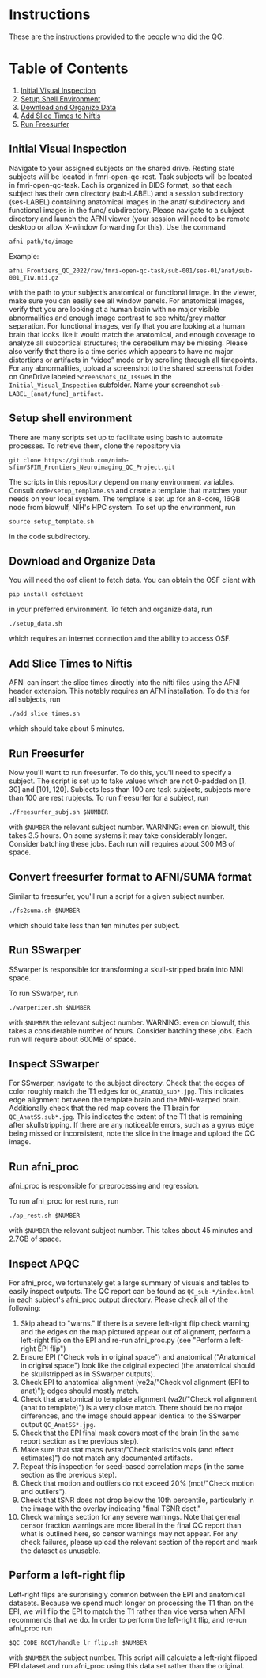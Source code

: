 # Instructions

These are the instructions provided to the people who did the QC.

# Table of Contents

1. [Initial Visual Inspection](#initial-visual-inspection)
2. [Setup Shell Environment](#setup-shell-environment)
3. [Download and Organize Data](#download-and-organize-data)
4. [Add Slice Times to Niftis](#add-slice-times-to-niftis)
5. [Run Freesurfer](#run-freesurfer)

## Initial Visual Inspection

Navigate to your assigned subjects on the shared drive.
Resting state subjects will be located in fmri-open-qc-rest.
Task subjects will be located in fmri-open-qc-task.
Each is organized in BIDS format, so that each subject has their own directory (sub-LABEL) and a session subdirectory (ses-LABEL) containing anatomical images in the anat/ subdirectory and functional images in the func/ subdirectory.
Please navigate to a subject directory and launch the AFNI viewer (your session will need to be remote desktop or allow X-window forwarding for this).
Use the command

```
afni path/to/image
```
 
Example:
```
afni Frontiers_QC_2022/raw/fmri-open-qc-task/sub-001/ses-01/anat/sub-001_T1w.nii.gz
```
 
with the path to your subject’s anatomical or functional image.
In the viewer, make sure you can easily see all window panels.
For anatomical images, verify that you are looking at a human brain with no major visible abnormalities and enough image contrast to see white/grey matter separation.
For functional images, verify that you are looking at a human brain that looks like it would match the anatomical, and enough coverage to analyze all subcortical structures; the cerebellum may be missing.
Please also verify that there is a time series which appears to have no major distortions or artifacts in “video” mode or by scrolling through all timepoints.
For any abnormalities, upload a screenshot to the shared screenshot folder on OneDrive labeled `Screenshots_QA_Issues` in the `Initial_Visual_Inspection` subfolder.
Name your screenshot `sub-LABEL_[anat/func]_artifact`.

## Setup shell environment

There are many scripts set up to facilitate using bash to automate processes.
To retrieve them, clone the repository via

```
git clone https://github.com/nimh-sfim/SFIM_Frontiers_Neuroimaging_QC_Project.git
```

The scripts in this repository depend on many environment variables.
Consult `code/setup_template.sh` and create a template that matches your needs on your local system.
The template is set up for an 8-core, 16GB node from biowulf, NIH's HPC system.
To set up the environment, run

```
source setup_template.sh
```
in the code subdirectory.

## Download and Organize Data

You will need the osf client to fetch data.
You can obtain the OSF client with

```
pip install osfclient
```

in your preferred environment.
To fetch and organize data, run

```
./setup_data.sh
```

which requires an internet connection and the ability to access OSF.


## Add Slice Times to Niftis

AFNI can insert the slice times directly into the nifti files using the AFNI header extension.
This notably requires an AFNI installation.
To do this for all subjects, run

```
./add_slice_times.sh
```

which should take about 5 minutes.

## Run Freesurfer

Now you'll want to run freesurfer.
To do this, you'll need to specify a subject.
The script is set up to take values which are not 0-padded on [1, 30] and [101, 120].
Subjects less than 100 are task subjects, subjects more than 100 are rest rubjects.
To run freesurfer for a subject, run

```
./freesurfer_subj.sh $NUMBER
```

with `$NUMBER` the relevant subject number.
WARNING: even on biowulf, this takes 3.5 hours.
On some systems it may take considerably longer.
Consider batching these jobs.
Each run will requires about 300 MB of space.

## Convert freesurfer format to AFNI/SUMA format

Similar to freesurfer, you'll run a script for a given subject number.

```
./fs2suma.sh $NUMBER
```

which should take less than ten minutes per subject.

## Run SSwarper

SSwarper is responsible for transforming a skull-stripped brain into MNI space.

To run SSwarper, run

```
./warperizer.sh $NUMBER
```

with `$NUMBER` the relevant subject number.
WARNING: even on biowulf, this takes a considerable number of hours.
Consider batching these jobs.
Each run will require about 600MB of space.

## Inspect SSwarper

For SSwarper, navigate to the subject directory.
Check that the edges of color roughly match the T1 edges for `QC_AnatQQ_sub*.jpg`.
This indicates edge alignment between the template brain and the MNI-warped brain.
Additionally check that the red map covers the T1 brain for `QC_AnatSS.sub*.jpg`.
This indicates the extent of the T1 that is remaining after skullstripping.
If there are any noticeable errors, such as a gyrus edge being missed or inconsistent, note the slice in the image and upload the QC image.

## Run afni_proc

afni_proc is responsible for preprocessing and regression.

To run afni_proc for rest runs, run

```
./ap_rest.sh $NUMBER
```

with `$NUMBER` the relevant subject number.
This takes about 45 minutes and 2.7GB of space.

## Inspect APQC

For afni_proc, we fortunately get a large summary of visuals and tables to easily inspect outputs.
The QC report can be found as `QC_sub-*/index.html` in each subject's afni_proc output directory.
Please check all of the following:
1. Skip ahead to "warns." If there is a severe left-right flip check warning and the edges on the map pictured appear out of alignment, perform a left-right flip on the EPI and re-run afni_proc.py (see "Perform a left-right EPI flip")
2. Ensure EPI ("Check vols in original space") and anatomical ("Anatomical in original space") look like the original expected (the anatomical should be skullstripped as in SSwarper outputs).
3. Check EPI to anatomical alignment (ve2a/"Check vol alignment (EPI to anat)"); edges should mostly match.
4. Check that anatomical to template alignment (va2t/"Check vol alignment (anat to template)") is a very close match. There should be no major differences, and the image should appear identical to the SSwarper output `QC_AnatSS*.jpg`.
5. Check that the EPI final mask covers most of the brain (in the same report section as the previous step).
6. Make sure that stat maps (vstat/"Check statistics vols (and effect estimates)") do not match any documented artifacts.
7. Repeat this inspection for seed-based correlation maps (in the same section as the previous step).
8. Check that motion and outliers do not exceed 20% (mot/"Check motion and outliers").
9. Check that tSNR does not drop below the 10th percentile, particularly in the image with the overlay indicating "final TSNR dset."
10. Check warnings section for any severe warnings. Note that general censor fraction warnings are more liberal in the final QC report than what is outlined here, so censor warnings may not appear.
For any check failures, please upload the relevant section of the report and mark the dataset as unusable.

## Perform a left-right flip

Left-right flips are surprisingly common between the EPI and anatomical datasets.
Because we spend much longer on processing the T1 than on the EPI, we will flip the EPI to match the T1 rather than vice versa when AFNI recommends that we do.
In order to perform the left-right flip, and re-run afni_proc run

```
$QC_CODE_ROOT/handle_lr_flip.sh $NUMBER
```

with `$NUMBER` the subject number.
This script will calculate a left-right flipped EPI dataset and run afni_proc using this data set rather than the original.
